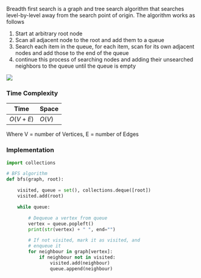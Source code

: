 

Breadth first search is a graph and tree search algorithm that searches level-by-level away from the search point of origin. The algorithm works as follows

1. Start at arbitrary root node
2. Scan all adjacent node to the root and add them to a queue
3. Search each item in the queue, for each item, scan for its own adjacent nodes and add those to the end of the queue
4. continue this process of searching nodes and adding their unsearched neighbors to the queue until the queue is empty



![](Pasted%20image%2020220413232230.png)


### Time Complexity

|Time | Space|
|--- | ---|
|$O(V + E)$ | $O(V)$|

Where V = number of Vertices, E = number of Edges


### Implementation

```python
import collections

# BFS algorithm
def bfs(graph, root):

    visited, queue = set(), collections.deque([root])
    visited.add(root)

    while queue:

        # Dequeue a vertex from queue
        vertex = queue.popleft()
        print(str(vertex) + " ", end="")

        # If not visited, mark it as visited, and
        # enqueue it
        for neighbour in graph[vertex]:
            if neighbour not in visited:
                visited.add(neighbour)
                queue.append(neighbour)
```